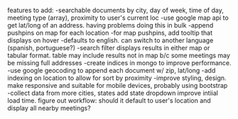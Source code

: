 features to add:
-searchable documents by city, day of week, time of day, meeting type (array), proximity to user's current loc
-use google map api to get lat/long of an address.  having problems doing this in bulk
-append pushpins on map for each location
-for map pushpins, add tooltip that displays on hover
-defaults to english.  can switch to another language (spanish, portuguese?)
-search filter displays results in either map or tabular format.  table may include results not in map b/c some meetings may be missing full addresses
-create indices in mongo to improve performance.
-use google geocoding to append each document w/ zip, lat/long
-add indexing on location to allow for sort by proximity
-improve styling, design.
make responsive and suitable for mobile devices, probably using bootstrap
-collect data from more cities, states
add state dropdown
improve intiial load time.  figure out workflow:  should it default to user's location and display all nearby meetings?
